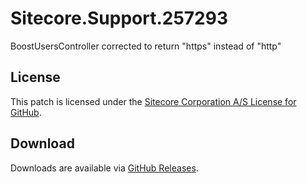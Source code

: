 # Sitecore.Support.257293
BoostUsersController corrected to return &quot;https&quot; instead of &quot;http&quot;

## License  
This patch is licensed under the [Sitecore Corporation A/S License for GitHub](https://github.com/sitecoresupport/Sitecore.Support.257293/blob/master/LICENSE).  

## Download  
Downloads are available via [GitHub Releases](https://github.com/sitecoresupport/Sitecore.Support.257293/releases).  
